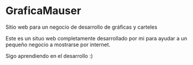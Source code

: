 # GraficaMauser
Sitio web para un negocio de desarrollo de gráficas y carteles


Este es un situo web completamente desarrollado por mi para ayudar a un pequeño negocio a mostrarse por internet.

Sigo aprendiendo en el desarrollo :)
